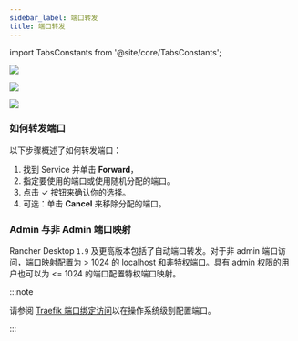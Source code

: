 ```yaml
---
sidebar_label: 端口转发
title: 端口转发
---
```


import TabsConstants from '@site/core/TabsConstants';

<Tabs groupId="os" defaultValue={TabsConstants.defaultOs}>
<TabItem value="Windows">

![](https://suse-rancher-media.s3.amazonaws.com/desktop/v1.10/ui-main/Windows_PortForwarding.png)

</TabItem>
<TabItem value="macOS">

![](https://suse-rancher-media.s3.amazonaws.com/desktop/v1.10/ui-main/macOS_PortForwarding.png)

</TabItem>
<TabItem value="Linux">

![](https://suse-rancher-media.s3.amazonaws.com/desktop/v1.10/ui-main/Linux_PortForwarding.png)

</TabItem>
</Tabs>

### 如何转发端口

以下步骤概述了如何转发端口：

1. 找到 Service 并单击 **Forward**，
1. 指定要使用的端口或使用随机分配的端口。
1. 点击 &check; 按钮来确认你的选择。
1. 可选：单击 **Cancel** 来移除分配的端口。

### Admin 与非 Admin 端口映射

Rancher Desktop `1.9` 及更高版本包括了自动端口转发。对于非 admin 端口访问，端口映射配置为 > 1024 的 localhost 和非特权端口。具有 admin 权限的用户也可以为 <= 1024 的端口配置特权端口映射。

:::note

请参阅 [Traefik 端口绑定访问](../getting-started/installation#traefik-端口绑定访问)以在操作系统级别配置端口。

:::
